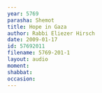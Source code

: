 ```yaml
---
year: 5769
parasha: Shemot
title: Hope in Gaza
author: Rabbi Eliezer Hirsch
date: 2009-01-17
id: 57692011
filename: 5769-201-1
layout: audio
moment: 
shabbat: 
occasion: 
---
```

